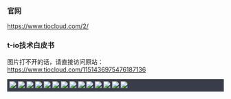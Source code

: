### 官网
https://www.tiocloud.com/2/

### t-io技术白皮书
图片打不开的话，请直接访问原站：https://www.tiocloud.com/1151436975476187136
<div style="background-color: #393D49;padding:5px"><img src="https://res.tiocloud.com/img/baipi/t-io技术白皮书_01.jpg">
<img src="https://res.tiocloud.com/img/baipi/t-io技术白皮书_02.jpg">
<img src="https://res.tiocloud.com/img/baipi/t-io技术白皮书_03.jpg">
<img src="https://res.tiocloud.com/img/baipi/t-io技术白皮书_04.jpg">
<img src="https://res.tiocloud.com/img/baipi/t-io技术白皮书_05.jpg">
<img src="https://res.tiocloud.com/img/baipi/t-io技术白皮书_06.jpg">
<img src="https://res.tiocloud.com/img/baipi/t-io技术白皮书_07.jpg">
<img src="https://res.tiocloud.com/img/baipi/t-io技术白皮书_08.jpg">
<img src="https://res.tiocloud.com/img/baipi/t-io技术白皮书_09.jpg">
<img src="https://res.tiocloud.com/img/baipi/t-io技术白皮书_10.jpg">
<img src="https://res.tiocloud.com/img/baipi/t-io技术白皮书_11.jpg">
<img src="https://res.tiocloud.com/img/baipi/t-io技术白皮书_12.jpg">
<img src="https://res.tiocloud.com/img/baipi/t-io技术白皮书_13.jpg">
<img src="https://res.tiocloud.com/img/baipi/t-io技术白皮书_14.jpg"></div>
